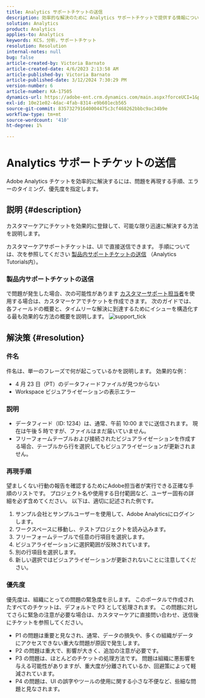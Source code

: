 ```yaml
---
title: Analytics サポートチケットの送信
description: 効率的な解決のために Analytics サポートチケットで提供する情報について説明します。
solution: Analytics
product: Analytics
applies-to: Analytics
keywords: KCS，分析，サポートチケット
resolution: Resolution
internal-notes: null
bug: false
article-created-by: Victoria Barnato
article-created-date: 4/6/2023 2:13:58 AM
article-published-by: Victoria Barnato
article-published-date: 3/12/2024 7:30:29 PM
version-number: 6
article-number: KA-17505
dynamics-url: https://adobe-ent.crm.dynamics.com/main.aspx?forceUCI=1&pagetype=entityrecord&etn=knowledgearticle&id=648fd6aa-20d4-ed11-a7c7-6045bd006295
exl-id: 10e21e02-4dac-4fab-8314-e9b601ecb565
source-git-commit: 835732791640004475c3cf468262bbbc9ac34b9e
workflow-type: tm+mt
source-wordcount: '410'
ht-degree: 1%

---
```


# Analytics サポートチケットの送信


Adobe Analytics チケットを効率的に解決するには、問題を再現する手順、エラーのタイミング、優先度を指定します。

## 説明 {#description}


カスタマーケアにチケットを効果的に登録して、可能な限り迅速に解決する方法を説明します。

カスタマーケアサポートチケットは、UI で直接送信できます。 手順については、次を参照してください [製品内サポートチケットの送信](https://experienceleague.adobe.com/docs/analytics-learn/tutorials/intro-to-analytics/getting-help/in-product-support-ticket-submission.html) （Analytics Tutorials内）。

### 製品内サポートチケットの送信

で問題が発生した場合、次の可能性があります [カスタマーサポート担当者](https://helpx.adobe.com/experience-cloud/supported-users.html)を使用する場合は、カスタマーケアでチケットを作成できます。 次のガイドでは、各フィールドの概要と、タイムリーな解決に到達するためにイシューを構造化する最も効果的な方法の概要を説明します。
![support_tick](https://helpx.adobe.com/content/dam/help/en/analytics/kb/submitting-an-analytics-support-ticket/jcr:content/main-pars/image/support_ticket.png "support_tick")

## 解決策 {#resolution}


### 件名

件名は、単一のフレーズで何が起こっているかを説明します。 効果的な例：

- 4 月 23 日（PT）のデータフィードファイルが見つからない
- Workspace ビジュアライゼーションの表示エラー


### 説明

- データフィード（ID: 1234）は、通常、午前 10:00 までに送信されます。 現在は午後 5 時ですが、ファイルはまだ届いていません。
- フリーフォームテーブルおよび接続されたビジュアライゼーションを作成する場合、テーブルから行を選択してもビジュアライゼーションが更新されません。


### 再現手順

望ましくない行動の報告を確認するためにAdobe担当者が実行できる正確な手順のリストです。 プロジェクト名や使用する日付範囲など、ユーザー固有の詳細を必ず含めてください。 以下は、適切に記述された例です。

1. サンプル会社とサンプルユーザーを使用して、Adobe Analyticsにログインします。
2. ワークスペースに移動し、テストプロジェクトを読み込みます。
3. フリーフォームテーブルで任意の行項目を選択します。
4. ビジュアライゼーションに選択範囲が反映されています。
5. 別の行項目を選択します。
6. 新しい選択ではビジュアライゼーションが更新されないことに注意してください。


### 優先度

優先度は、組織にとっての問題の緊急度を示します。 このポータルで作成されたすべてのチケットは、デフォルトで P3 として処理されます。 この問題に対してさらに緊急の注意が必要な場合は、カスタマーケアに直接問い合わせ、送信後にチケットを参照してください。

- P1 の問題は重要と見なされ、通常、データの損失や、多くの組織がデータにアクセスできない重大な問題が原因で発生します。
- P2 の問題は重大で、影響が大きく、追加の注意が必要です。
- P3 の問題は、ほとんどのチケットの処理方法です。 問題は組織に悪影響を与える可能性がありますが、重大度が分離されているか、回避策によって軽減されています。
- P4 の問題は、UI の誤字やツールの使用に関する小さな不便など、些細な問題と見なされます。

<br>
